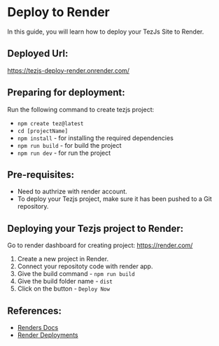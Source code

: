 # Deploy to Render
In this guide, you will learn how to deploy your TezJs Site to  Render.

## Deployed Url:
https://tezjs-deploy-render.onrender.com/

## Preparing for deployment:
Run the following command to create tezjs project:
  - `npm create tez@latest`
  - `cd [projectName]`
  - `npm install` - for installing the required dependencies
  - `npm run build` - for build the project
  - `npm run dev` - for run the project

## Pre-requisites:
  - Need to authrize with render account.
  - To deploy your Tezjs project, make sure it has been pushed to a Git repository.

## Deploying your Tezjs project to Render:
  Go to render dashboard for creating project:  https://render.com/
1. Create a new project in Render.
2. Connect your repositoty code with render app.
3. Give the build command - `npm run build`
4. Give the build folder name - `dist`
5. Click on the button - `Deploy Now`

## References:
- [Renders Docs](https://render.com/docs/)
- [Render Deployments](https://render.com/docs/deploy-vue-js)
